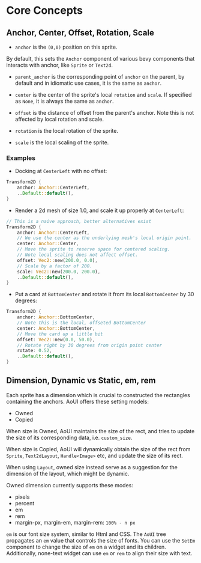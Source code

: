 
# Core Concepts

## Anchor, Center, Offset, Rotation, Scale

* `anchor` is the `(0,0)` position on this sprite.

By default, this sets the `Anchor` component of various bevy components
that interacts with anchor, like `Sprite` or `Text2d`.

* `parent_anchor` is the corresponding point of `anchor` on the parent,
by default and in idiomatic use cases, it is the same as `anchor`.

* `center` is the center of the sprite's local `rotation` and `scale`.
If specified as `None`, it is always the same as `anchor`.

* `offset` is the distance of offset from the parent's anchor.
Note this is not affected by local rotation and scale.

* `rotation` is the local rotation of the sprite.

* `scale` is the local scaling of the sprite.

### Examples

* Docking at `CenterLeft` with no offset:

```rust
Transform2D {
    anchor: Anchor::CenterLeft,
    ..Default::default(),
}
```

* Render a 2d mesh of size 1.0,
and scale it up properly at `CenterLeft`:

```rust
// This is a naive approach, better alternatives exist
Transform2D {
    anchor: Anchor::CenterLeft,
    // We use the center as the underlying mesh's local origin point.
    center: Anchor::Center,
    // Move the sprite to reserve space for centered scaling.
    // Note local scaling does not affect offset.
    offset: Vec2::new(200.0, 0.0),
    // Scale by a factor of 200.
    scale: Vec2::new(200.0, 200.0),
    ..Default::default(),
}
```

* Put a card at `BottomCenter`
and rotate it from its local `BottomCenter`  by 30 degrees:

```rust
Transform2D {
    anchor: Anchor::BottomCenter,
    // Note this is the local, offseted BottomCenter
    center: Anchor::BottomCenter,
    // Move the card up a little bit
    offset: Vec2::new(0.0, 50.0),
    // Rotate right by 30 degrees from origin point center
    rotate: 0.52,
    ..Default::default(),
}
```

## Dimension, Dynamic vs Static, em, rem

Each sprite has a dimension which is crucial to constructed the rectangles containing the anchors.
AoUI offers these setting models:

* Owned
* Copied

When size is Owned, AoUI maintains the size of the rect, and tries to update the size of
its corresponding data, i.e. `custom_size`.

When size is Copied, AoUI will dynamically obtain the size of the rect from `Sprite`, `Text2dLayout`,
`Handle<Image>` etc, and update the size of its rect.

When using `Layout`, owned size instead serve as a suggestion for the dimension
of the layout, which might be dynamic.

Owned dimension currently supports these modes:

* pixels
* percent
* em
* rem
* margin-px, margin-em, margin-rem: `100% - n px`

`em` is our font size system, similar to Html and CSS.
The `AoUI` tree propagates an `em` value that controls
the size of fonts.
You can use the `SetEm` component to change the size of
`em` on a widget and its children.
Additionally, none-text widget can use `em` or `rem` to align their size with text.
